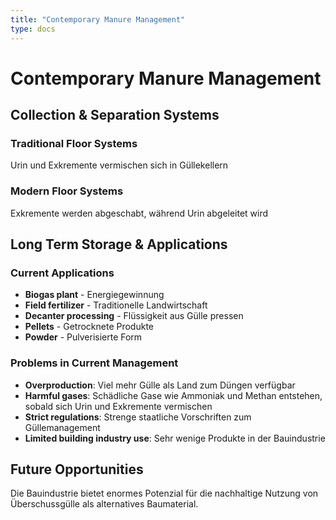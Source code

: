 ```yaml
---
title: "Contemporary Manure Management"
type: docs
---
```


# Contemporary Manure Management

## Collection & Separation Systems

### Traditional Floor Systems
Urin und Exkremente vermischen sich in Güllekellern

### Modern Floor Systems  
Exkremente werden abgeschabt, während Urin abgeleitet wird

## Long Term Storage & Applications

### Current Applications
- **Biogas plant** - Energiegewinnung
- **Field fertilizer** - Traditionelle Landwirtschaft
- **Decanter processing** - Flüssigkeit aus Gülle pressen
- **Pellets** - Getrocknete Produkte
- **Powder** - Pulverisierte Form

### Problems in Current Management
- **Overproduction**: Viel mehr Gülle als Land zum Düngen verfügbar
- **Harmful gases**: Schädliche Gase wie Ammoniak und Methan entstehen, sobald sich Urin und Exkremente vermischen
- **Strict regulations**: Strenge staatliche Vorschriften zum Güllemanagement
- **Limited building industry use**: Sehr wenige Produkte in der Bauindustrie

## Future Opportunities
Die Bauindustrie bietet enormes Potenzial für die nachhaltige Nutzung von Überschussgülle als alternatives Baumaterial.
